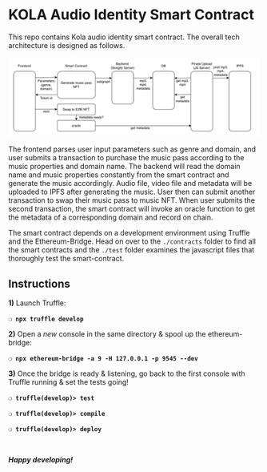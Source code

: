 # KOLA Audio Identity Smart Contract

This repo contains Kola audio identity smart contract. The overall tech architecture is designed as follows.

![Tech Architecture](docs/tech-architecture.png "Tech Architecture")

The frontend parses user input parameters such as genre and domain, and user submits a transaction to purchase the music pass according to the music properties and domain name. The backend will read the domain name and music properties constantly from the smart contract and generate the music accordingly. Audio file, video file and metadata will be uploaded to IPFS after generating the music. User then can submit another transaction to swap their music pass to music NFT. When user submits the second transaction, the smart contract will invoke an oracle function to get the metadata of a corresponding domain and record on chain.  

The smart contract depends on a development environment using Truffle and the Ethereum-Bridge. Head on over to the `./contracts` folder to find all the smart contracts and the `./test` folder examines the javascript files that thoroughly test the smart-contract.

## Instructions


**1)** Launch Truffle:

__`❍ npx truffle develop`__

**2)** Open a _new_ console in the same directory & spool up the ethereum-bridge:

__`❍ npx ethereum-bridge -a 9 -H 127.0.0.1 -p 9545 --dev `__

**3)** Once the bridge is ready & listening, go back to the first console with Truffle running & set the tests going!

__`❍ truffle(develop)> test`__

__`❍ truffle(develop)> compile`__

__`❍ truffle(develop)> deploy`__

&nbsp;

__*Happy developing!*__
